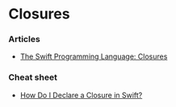 # Closures



### Articles

- [The Swift Programming Language: Closures](https://developer.apple.com/library/content/documentation/Swift/Conceptual/Swift_Programming_Language/Closures.html)

### Cheat sheet

- [How Do I Declare a Closure in Swift?](http://fuckingclosuresyntax.com/)

